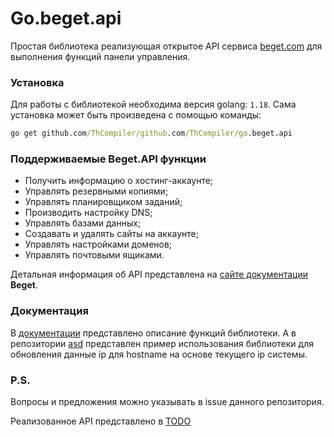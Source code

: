 # Go.beget.api

Простая библиотека реализующая открытое API сервиса [beget.com](https://beget.com/) для выполнения функций панели управления.

### Установка

Для работы с библиотекой необходима версия golang: ```1.18```. Сама установка может быть произведена с помощью команды:

```cmd
go get github.com/ThCompiler/github.com/ThCompiler/go.beget.api
```

### Поддерживаемые Beget.API функции

* Получить информацию о хостинг-аккаунте;
* Управлять резервными копиями;
* Управлять планировщиком заданий;
* Производить настройку DNS;
* Управлять базами данных;
* Создавать и удалять сайты на аккаунте;
* Управлять настройками доменов;
* Управлять почтовыми ящиками.

Детальная информация об API представлена на [сайте документации](https://beget.com/ru/kb/api/beget-api) **Beget**.

### Документация

В [документации]() представлено описание функций библиотеки. А в репозитории [asd]() представлен пример использования 
библиотеки для обновления данные ip для hostname на основе текущего ip системы.

### P.S.

Вопросы и предложения можно указывать в issue данного репозитория.

Реализованное API представлено в [TODO](./TODO.md)